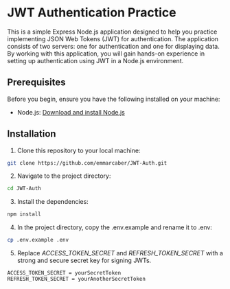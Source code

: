 # JWT Authentication Practice
This is a simple Express Node.js application designed to help you practice implementing JSON Web Tokens (JWT) for authentication. The application consists of two servers: one for authentication and one for displaying data. By working with this application, you will gain hands-on experience in setting up authentication using JWT in a Node.js environment.

## Prerequisites

Before you begin, ensure you have the following installed on your machine:

- Node.js: [Download and install Node.js](https://nodejs.org/)

## Installation

1. Clone this repository to your local machine:

```bash
git clone https://github.com/emmarcaber/JWT-Auth.git
```

2. Navigate to the project directory:

```bash
cd JWT-Auth
```

3. Install the dependencies:
   
```bash
npm install
```

4. In the project directory, copy the .env.example and rename it to .env:

```bash
cp .env.example .env
```

5. Replace _ACCESS_TOKEN_SECRET_ and _REFRESH_TOKEN_SECRET_ with a strong and secure secret key for signing JWTs.

```
ACCESS_TOKEN_SECRET = yourSecretToken
REFRESH_TOKEN_SECRET = yourAnotherSecretToken
```

